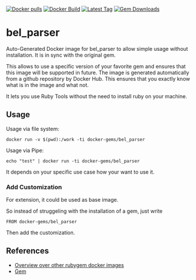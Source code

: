 [![Docker pulls](https://img.shields.io/docker/pulls/rubygem/bel_parser.svg)](https://hub.docker.com/r/rubygem/bel_parser/)
[![Docker Build](https://img.shields.io/docker/automated/rubygem/bel_parser.svg)](https://hub.docker.com/r/rubygem/bel_parser/)
[![Latest Tag](https://img.shields.io/github/tag/docker-rubygem/bel_parser.svg)](https://hub.docker.com/r/rubygem/bel_parser/)
[![Gem Downloads](https://img.shields.io/gem/dt/bel_parser.svg)](https://rubygems.org/gems/bel_parser/)
# bel_parser

Auto-Generated Docker image for bel_parser to allow simple usage without installation.
It is in sync with the original gem.

This allows to use a specific version of your favorite gem and ensures that this image will be supported in future.
The image is generated automatically from a github repository by Docker Hub.
This ensures that you exactly know what is in the image and what not.

It lets you use Ruby Tools without the need to install ruby on your machine.

## Usage

Usage via file system:

`docker run -v $(pwd):/work -ti docker-gems/bel_parser`

Usage via Pipe:

`echo "test" | docker run -ti docker-gems/bel_parser`

It depends on your specific use case how your want to use it.

### Add Customization

For extension, it could be used as base image.

So instead of struggeling with the installation of a gem, just write

`FROM docker-gems/bel_parser`

Then add the customization.

## References

 - [Overview over other rubygem docker images](https://github.com/thinkbot/docker-rubygem)
 - [Gem](https://rubygems.org/gems/bel_parser/)
